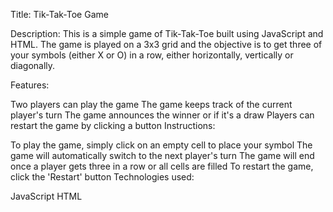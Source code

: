 Title: Tik-Tak-Toe Game

Description: This is a simple game of Tik-Tak-Toe built using JavaScript and HTML. The game is played on a 3x3 grid and the objective is to get three of your symbols (either X or O) in a row, either horizontally, vertically or diagonally.

Features:

Two players can play the game
The game keeps track of the current player's turn
The game announces the winner or if it's a draw
Players can restart the game by clicking a button
Instructions:

To play the game, simply click on an empty cell to place your symbol
The game will automatically switch to the next player's turn
The game will end once a player gets three in a row or all cells are filled
To restart the game, click the 'Restart' button
Technologies used:

JavaScript
HTML
